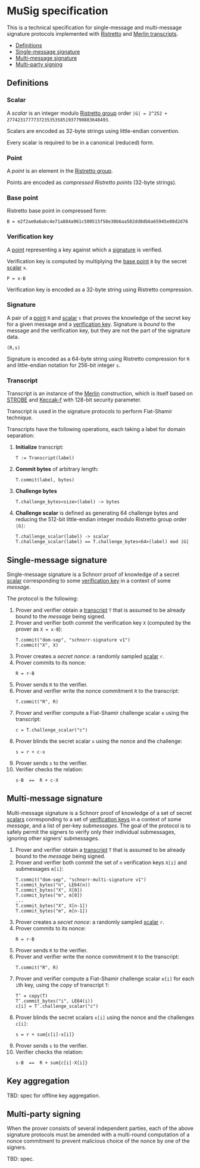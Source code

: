 # MuSig specification

This is a technical specification for single-message and multi-message signature protocols
implemented with [Ristretto](https://ristretto.group) and [Merlin transcripts](https://merlin.cool).

* [Definitions](#definitions)
* [Single-message signature](#single-message-signature)
* [Multi-message signature](#multi-message-signature)
* [Multi-party signing](#multi-party-signing)

## Definitions

### Scalar

A _scalar_ is an integer modulo [Ristretto group](https://ristretto.group) order 
`|G| = 2^252 + 27742317777372353535851937790883648493`.

Scalars are encoded as 32-byte strings using little-endian convention.

Every scalar is required to be in a canonical (reduced) form.

### Point

A _point_ is an element in the [Ristretto group](https://ristretto.group).

Points are encoded as _compressed Ristretto points_ (32-byte strings).


### Base point

Ristretto base point in compressed form:

```
B = e2f2ae0a6abc4e71a884a961c500515f58e30b6aa582dd8db6a65945e08d2d76
```

### Verification key

A [point](#point) representing a key against which a [signature](#signature) is verified.

Verification key is computed by multiplying the [base point](#base-point) `B` by the secret [scalar](#scalar) `x`.

```
P = x·B
```

Verification key is encoded as a 32-byte string using Ristretto compression.


### Signature

A pair of a [point](#point) `R` and [scalar](#scalar) `s` that proves the knowledge of the secret key for a given message and a [verification key](#verification-key). Signature is _bound_ to the message and the verification key, but they are not the part of the signature data.

```
(R,s)
```

Signature is encoded as a 64-byte string using Ristretto compression for `R` and little-endian notation for 256-bit integer `s`.


### Transcript

Transcript is an instance of the [Merlin](https://merlin.cool) construction,
which is itself based on [STROBE](https://strobe.sourceforge.io/) and [Keccak-f](https://keccak.team/keccak.html)
with 128-bit security parameter.

Transcript is used in the signature protocols to perform Fiat-Shamir technique.

Transcripts have the following operations, each taking a label for domain separation:

1. **Initialize** transcript:
    ```
    T := Transcript(label)
    ```
2. **Commit bytes** of arbitrary length:
    ```
    T.commit(label, bytes)
    ```
3. **Challenge bytes**
    ```    
    T.challenge_bytes<size>(label) -> bytes
    ```
4. **Challenge scalar** is defined as generating 64 challenge bytes and reducing the 512-bit little-endian integer modulo Ristretto group order `|G|`:
    ```    
    T.challenge_scalar(label) -> scalar
    T.challenge_scalar(label) == T.challenge_bytes<64>(label) mod |G|
    ```


## Single-message signature

Single-message signature is a Schnorr proof of knowledge of a secret [scalar](#scalar)
corresponding to some [verification key](#verification-key) in a context of some _message_.

The protocol is the following:

1. Prover and verifier obtain a [transcript](#transcript) `T` that is assumed to be already bound to the _message_ being signed.
2. Prover and verifier both commit the verification key `X` (computed by the prover as `X = x·B`):
    ```
    T.commit("dom-sep", "schnorr-signature v1")
    T.commit("X", X)
    ```
3. Prover creates a _secret nonce_: a randomly sampled [scalar](#scalar) `r`.
4. Prover commits to its nonce:
    ```
    R = r·B
    ```
5. Prover sends `R` to the verifier.
6. Prover and verifier write the nonce commitment `R` to the transcript:
    ```
    T.commit("R", R)
    ```
7. Prover and verifier compute a Fiat-Shamir challenge scalar `e` using the transcript:
    ```
    c = T.challenge_scalar("c")
    ```
8. Prover blinds the secret scalar `x` using the nonce and the challenge:
    ```
    s = r + c·x
    ```
9. Prover sends `s` to the verifier.
10. Verifier checks the relation:
    ```
    s·B  ==  R + c·X
    ```


## Multi-message signature

Multi-message signature is a Schnorr proof of knowledge of a set of secret [scalars](#scalar)
corresponding to a set of [verification keys](#verification-key) in a context of some _message_,
and a list of per-key _submessages_. The goal of the protocol is to safely permit the signers to verify
only their individual submessages, ignoring other signers’ submessages.

1. Prover and verifier obtain a [transcript](#transcript) `T` that is assumed to be already bound to the _message_ being signed.
2. Prover and verifier both commit the set of `n` verification keys `X[i]` and submessages `m[i]`:
    ```
    T.commit("dom-sep", "schnorr-multi-signature v1")
    T.commit_bytes("n", LE64(n))
    T.commit_bytes("X", X[0])
    T.commit_bytes("m", m[0])
    ...
    T.commit_bytes("X", X[n-1])
    T.commit_bytes("m", m[n-1])
    ```
3. Prover creates a _secret nonce_: a randomly sampled [scalar](#scalar) `r`.
4. Prover commits to its nonce:
    ```
    R = r·B
    ```
5. Prover sends `R` to the verifier.
6. Prover and verifier write the nonce commitment `R` to the transcript:
    ```
    T.commit("R", R)
    ```
7. Prover and verifier compute a Fiat-Shamir challenge scalar `e[i]` for each `i`th key, using the _copy_ of transcript `T`:
    ```
    T’ = copy(T)
    T’.commit_bytes("i", LE64(i))
    c[i] = T’.challenge_scalar("c")
    ```
8. Prover blinds the secret scalars `x[i]` using the nonce and the challenges `c[i]`:
    ```
    s = r + sum{c[i]·x[i]}
    ```
9. Prover sends `s` to the verifier.
10. Verifier checks the relation:
    ```
    s·B  ==  R + sum{c[i]·X[i]}
    ```

## Key aggregation

TBD: spec for offline key aggregation.


## Multi-party signing

When the prover consists of several independent parties, each of the above signature protocols must be
amended with a multi-round computation of a nonce commitment to prevent malicious
choice of the nonce by one of the signers.

TBD: spec.

